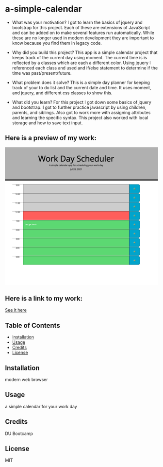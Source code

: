 # a-simple-calendar

- What was your motivation? 
I got to learn the basics of jquery and bootstrap for this project. Each of these are extensions of JavaScript and can be added on to make several features run automatically. While these are no longer used in modern development they are important to know because you find them in legacy code. 

- Why did you build this project?
This app is a simple calendar project that keeps track of the current day using moment. The current time is is reflected by a classes which are each a different color. Using jquery I referenced each class and used and if/else statement to determine if the time was past/present/future. 

- What problem does it solve? This is a simple day planner for keeping track of your to do list and the current date and time. It uses moment, and jquery, and different css classes to show this. 

- What did you learn? For this project I got down some basics of jquery and bootstrap. I got to further practice javascript by using children, parents, and siblings. Also got to work more with assigning attributes and learning the specific syntax. This project also worked with local storage and how to save text input. 


## Here is a preview of my work:
![screenshot of my image](./assets/images/simplecalSS.png)

## Here is a link to my work:
[See it here](https://jilliankayworks.github.io/a-simple-calendar/)


## Table of Contents 
- [Installation](#installation)
- [Usage](#usage)
- [Credits](#credits)
- [License](#license)
## Installation
modern web browser 
## Usage
a simple calendar for your work day 
## Credits
DU Bootcamp 
## License
MIT 

